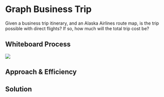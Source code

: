 # Graph Business Trip

Given a business trip itinerary, and an Alaska Airlines route map, is the trip possible with direct flights? If so, how much will the total trip cost be?

## Whiteboard Process

![](/javascript/graphs/)

## Approach & Efficiency

## Solution
